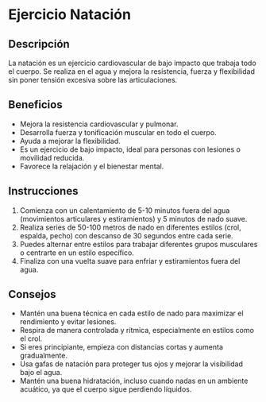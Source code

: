 # Ejercicio Natación

## Descripción
La natación es un ejercicio cardiovascular de bajo impacto que trabaja todo el cuerpo. Se realiza en el agua y mejora la resistencia, fuerza y flexibilidad sin poner tensión excesiva sobre las articulaciones.

## Beneficios
- Mejora la resistencia cardiovascular y pulmonar.
- Desarrolla fuerza y tonificación muscular en todo el cuerpo.
- Ayuda a mejorar la flexibilidad.
- Es un ejercicio de bajo impacto, ideal para personas con lesiones o movilidad reducida.
- Favorece la relajación y el bienestar mental.

## Instrucciones
1. Comienza con un calentamiento de 5-10 minutos fuera del agua (movimientos articulares y estiramientos) y 5 minutos de nado suave.
2. Realiza series de 50-100 metros de nado en diferentes estilos (crol, espalda, pecho) con descanso de 30 segundos entre cada serie.
3. Puedes alternar entre estilos para trabajar diferentes grupos musculares o centrarte en un estilo específico.
4. Finaliza con una vuelta suave para enfriar y estiramientos fuera del agua.

## Consejos
- Mantén una buena técnica en cada estilo de nado para maximizar el rendimiento y evitar lesiones.
- Respira de manera controlada y rítmica, especialmente en estilos como el crol.
- Si eres principiante, empieza con distancias cortas y aumenta gradualmente.
- Usa gafas de natación para proteger tus ojos y mejorar la visibilidad bajo el agua.
- Mantén una buena hidratación, incluso cuando nadas en un ambiente acuático, ya que el cuerpo sigue perdiendo líquidos.